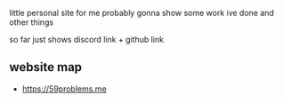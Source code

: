 little personal site for me probably gonna show some work ive done and other things

so far just shows discord link + github link

## website map
- https://59problems.me
